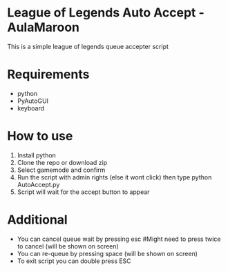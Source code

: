 # League of Legends Auto Accept - AulaMaroon

This is a simple league of legends queue accepter script

# Requirements

- python
- PyAutoGUI
- keyboard

# How to use 

1. Install python
2. Clone the repo or download zip
3. Select gamemode and confirm
4. Run the script with admin rights (else it wont click) then type python AutoAccept.py
5. Script will wait for the accept button to appear

# Additional

- You can cancel queue wait by pressing esc #Might need to press twice to cancel (will be shown on screen)
- You can re-queue by pressing space (will be shown on screen)
- To exit script you can double press ESC

